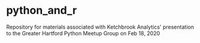 # python_and_r
 Repository for materials associated with Ketchbrook Analytics' presentation to the Greater Hartford Python Meetup Group on Feb 18, 2020

